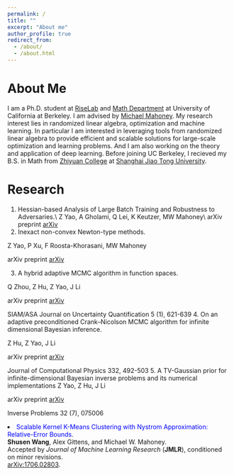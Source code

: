 ```yaml
---
permalink: /
title: ""
excerpt: "About me"
author_profile: true
redirect_from: 
  - /about/
  - /about.html
---
```




About Me
======
I am a Ph.D. student at [RiseLab](https://rise.cs.berkeley.edu/) and [Math Department](https://math.berkeley.edu/) at University of California at Berkeley. I am advised by [Michael Mahoney](https://www.stat.berkeley.edu/~mmahoney/). My research interest lies in randomized linear algebra, optimization and machine learning. In particular I am interested in leveraging tools from randomized linear algebra to provide efficient and scalable solutions for large-scale optimization and learning problems. And I am also working on the theory and application of deep learning. Before joining UC Berkeley, I recieved my B.S. in Math from [Zhiyuan College](http://zhiyuan.sjtu.edu.cn/) at [Shanghai Jiao Tong University](http://en.sjtu.edu.cn/).

Research
======
1. Hessian-based Analysis of Large Batch Training and Robustness to Adversaries.\\
Z Yao, A Gholami, Q Lei, K Keutzer, MW Mahoney\\
arXiv preprint [arXiv](https://arxiv.org/pdf/1802.08241)
2. Inexact non-convex Newton-type methods.

Z Yao, P Xu, F Roosta-Khorasani, MW Mahoney

arXiv preprint [arXiv](https://arxiv.org/pdf/1802.06925.pdf)

3. A hybrid adaptive MCMC algorithm in function spaces.

Q Zhou, Z Hu, Z Yao, J Li

arXiv preprint [arXiv](https://arxiv.org/abs/1607.01458)

SIAM/ASA Journal on Uncertainty Quantification 5 (1), 621-639
4. On an adaptive preconditioned Crank–Nicolson MCMC algorithm for infinite dimensional Bayesian inference.

Z Hu, Z Yao, J Li

arXiv preprint [arXiv](https://arxiv.org/abs/1511.05838)

Journal of Computational Physics 332, 492-503
5. A TV-Gaussian prior for infinite-dimensional Bayesian inverse problems and its numerical implementations
Z Yao, Z Hu, J Li

arXiv preprint [arXiv](https://arxiv.org/abs/1510.05239)

Inverse Problems 32 (7), 075006

<li>
                        <font color="#0000FF">Scalable Kernel K-Means Clustering with Nystrom Approximation: Relative-Error Bounds</font>.<br>
                        <b>Shusen Wang</b>, Alex Gittens, and Michael W. Mahoney.<br>
                        Accepted by <em>Journal of Machine Learning Research</em> (<b>JMLR</b>), conditioned on minor revisions.<br>
                        <a href="https://arxiv.org/abs/1706.02803">arXiv:1706.02803</a>.
                        <br>
                        <br>
                    </li>
